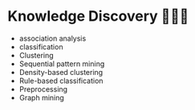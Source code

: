# Knowledge Discovery 👩🏽‍💻
- association analysis
- classification
- Clustering
- Sequential pattern mining
- Density-based clustering
- Rule-based classification
- Preprocessing
- Graph mining
